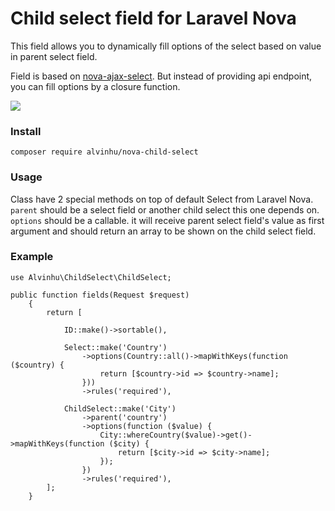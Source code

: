 # Child select field for Laravel Nova

This field allows you to dynamically fill options of the select based on value in parent select field.

Field is based on [nova-ajax-select](https://github.com/dillingham/nova-ajax-select).
But instead of providing api endpoint, you can fill options by a closure function.

![](https://user-images.githubusercontent.com/29180903/52602810-15c53900-2e32-11e9-9ade-492bfe80b234.gif)

### Install
```
composer require alvinhu/nova-child-select
```

### Usage
Class have 2 special methods on top of default Select from Laravel Nova.
`parent` should be a select field or another child select this one depends on.
`options` should be a callable. it will receive parent select field's value as first argument and should return an array to be shown on the child select field.


### Example

```
use Alvinhu\ChildSelect\ChildSelect;

public function fields(Request $request)
    {
        return [

            ID::make()->sortable(),

            Select::make('Country')
                ->options(Country::all()->mapWithKeys(function ($country) {
                    return [$country->id => $country->name];
                }))
                ->rules('required'),

            ChildSelect::make('City')
                ->parent('country')
                ->options(function ($value) { 
                    City::whereCountry($value)->get()->mapWithKeys(function ($city) {
                        return [$city->id => $city->name];
                    });
                })
                ->rules('required'),
        ];
    }

```
